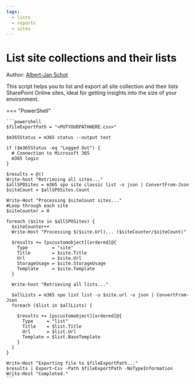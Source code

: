 ```yaml
---
tags:
  - lists
  - reports
  - sites
---
```


# List site collections and their lists

Author: [Albert-Jan Schot](https://www.cloudappie.nl/migration-report-climicrosoft365)

This script helps you to list and export all site collection and their lists SharePoint Online sites, ideal for getting insights into the size of your environment.

=== "PowerShell"

    ```powershell
    $fileExportPath = "<PUTYOURPATHHERE.csv>"

    $m365Status = m365 status --output text

    if ($m365Status -eq "Logged Out") {
      # Connection to Microsoft 365
      m365 login
    }

    $results = @()
    Write-host "Retrieving all sites..."
    $allSPOSites = m365 spo site classic list -o json | ConvertFrom-Json
    $siteCount = $allSPOSites.Count

    Write-Host "Processing $siteCount sites..."
    #Loop through each site
    $siteCounter = 0

    foreach ($site in $allSPOSites) {
      $siteCounter++
      Write-Host "Processing $($site.Url)... ($siteCounter/$siteCount)"

      $results += [pscustomobject][ordered]@{
        Type         = "site"
        Title        = $site.Title
        Url          = $site.Url
        StorageUsage = $site.StorageUsage
        Template     = $site.Template
      }

      Write-host "Retrieving all lists..."

      $allLists = m365 spo list list -u $site.url -o json | ConvertFrom-Json
      foreach ($list in $allLists) {

        $results += [pscustomobject][ordered]@{
          Type     = "list"
          Title    = $list.Title
          Url      = $list.Url
          Template = $list.BaseTemplate
        }
      }
    }

    Write-Host "Exporting file to $fileExportPath..."
    $results | Export-Csv -Path $fileExportPath -NoTypeInformation
    Write-Host "Completed."
    ```
